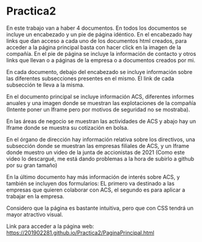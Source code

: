 # Practica2
En este trabajo van a haber 4 documentos. En todos los documentos se incluye un encabezado y un pie de página idéntico. En el encabezado hay links que dan acceso a cada uno de los documentos html creados, para acceder a la página principal basta con hacer click en la imagen de la compañía. En el pie de página se incluye la información de contacto y otros links que llevan o a páginas de la empresa o a documentos creados por mi.

En cada documento, debajo del encabezado se incluye información sobre las diferentes subsecciones presentes en el mismo. El link de cada subsección te lleva a la misma.

En el documento principal se incluye información ACS, diferentes informes anuales y una imagen donde se muestran las explotaciones de la compañía (Intente poner un Iframe pero por motivos de seguridad no se mostraba).

En las áreas de negocio se muestran las actividades de ACS y abajo hay un Iframe donde se muestra su cotización en bolsa.

En el órgano de dirección hay información relativa sobre los directivos, una subsección donde se muestran las empresas filiales de ACS, y un Iframe donde muestro un video de la junta de accionistas de 2021 (Como este video lo descargué, me está dando problemas a la hora de subirlo a github por su gran tamaño)

En la último documento hay más información de interés sobre ACS, y también se incluyen dos formularios: EL primero va destinado a las empresas que quieren colaborar con ACS, el segundo es para aplicar a trabajar en la empresa.

Considero que la página es bastante intuitiva, pero que con CSS tendrá un mayor atractivo visual.

Link para acceder a la página web: https://201902281.github.io/Practica2/PaginaPrincipal.html

